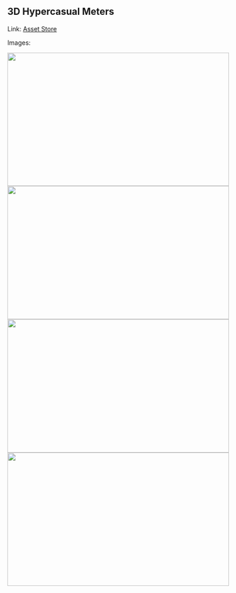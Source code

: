 ## 3D Hypercasual Meters

Link: [Asset Store](https://assetstore.unity.com/packages/3d/props/food/fruit-market-152337#description)

Images:

<img src="https://assetstorev1-prd-cdn.unity3d.com/key-image/07f8db4a-3d51-4bfb-8d00-b2cc4381edd2.webp" width="500" height="300">
<img src="https://assetstorev1-prd-cdn.unity3d.com/package-screenshot/4c4d7732-553e-4d25-b1cd-0f333b41b972.webp" width="500" height="300">
<img src="https://assetstorev1-prd-cdn.unity3d.com/package-screenshot/6c7279d0-9694-42b7-b0df-8cc9c8a5a6cb.webp" width="500" height="300">
<img src="https://assetstorev1-prd-cdn.unity3d.com/package-screenshot/f1f2e0de-d595-4730-9374-90d2ce9f17d7.webp" width="500" height="300">
